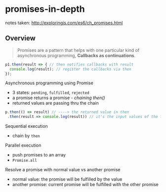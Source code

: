 # promises-in-depth

notes taken:  http://exploringjs.com/es6/ch_promises.html

## Overview

> Promises are a pattern that helps with one particular kind of asynchronous programming, **Callbacks as continuations**. 

```js
p1.then(result => { // then notifies callbacks with result
  console.log(result); // register the callbacks via then 
});
```

Asynchronous programming using Promise
- 3 states: `pending`, `fulfilled`, `rejected` 
- a promise returns a promise - *chaining then()*
- returned values are passing thru the chain 
```js
p.then(() => result) // ----> the returned value in then
 .then(result => console.log(result)) // it's the input values of the following then
```

Sequential execution
- chain by `then`

Parallel execution
- push promises to an array
- `Promise.all`

Resolve a promise with normal value vs another promise
- normal value: the promise will be fulfilled by the value
- another promise: current promise will be fulfilled with the other promise 